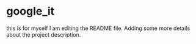 # google_it
this is for myself
I am editing the README file. Adding some more details about the project description.

